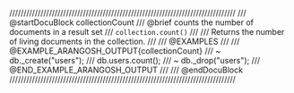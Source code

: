 ////////////////////////////////////////////////////////////////////////////////
/// @startDocuBlock collectionCount
/// @brief counts the number of documents in a result set
/// `collection.count()`
///
/// Returns the number of living documents in the collection.
///
/// @EXAMPLES
///
/// @EXAMPLE_ARANGOSH_OUTPUT{collectionCount}
/// ~ db._create("users");
///   db.users.count();
/// ~ db._drop("users");
/// @END_EXAMPLE_ARANGOSH_OUTPUT
///
/// @endDocuBlock
////////////////////////////////////////////////////////////////////////////////